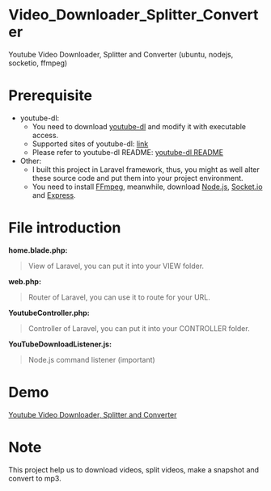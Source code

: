 # Video_Downloader_Splitter_Converter
Youtube Video Downloader, Splitter and Converter (ubuntu, nodejs, socketio, ffmpeg) 

# Prerequisite 
- youtube-dl:
  - You need to download [youtube-dl](https://rg3.github.io/youtube-dl/) and modify it with executable access.
  - Supported sites of youtube-dl: [link](https://rg3.github.io/youtube-dl/supportedsites.html)
  - Please refer to youtube-dl README: [youtube-dl README](https://github.com/rg3/youtube-dl/blob/master/README.md#readme)
- Other: 
  - I built this project in Laravel framework, thus, you might as well alter these source code and put them into your project environment.
  - You need to install [FFmpeg](https://ffmpeg.org/), meanwhile, download [Node.js](https://nodejs.org/), [Socket.io](http://socket.io/) and [Express](https://www.npmjs.com/package/express).

# File introduction
**home.blade.php:**
>View of Laravel, you can put it into your VIEW folder.

**web.php:**
>Router of Laravel, you can use it to route for your URL.

**YoutubeController.php:**
>Controller of Laravel, you can put it into your CONTROLLER folder.

**YouTubeDownloadListener.js:**
>Node.js command listener (important)

# Demo
[Youtube Video Downloader, Splitter and Converter](https://www.youtube.com/watch?v=2whO3-DBXkw)

# Note
This project help us to download videos, split videos, make a snapshot and convert to mp3.
